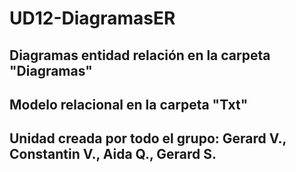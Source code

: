 # UD12-DiagramasER

## Diagramas entidad relación en la carpeta "Diagramas"

## Modelo relacional en la carpeta "Txt"

## Unidad creada por todo el grupo: Gerard V., Constantin V., Aida Q., Gerard S.
